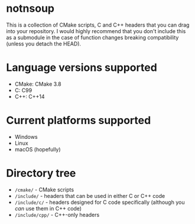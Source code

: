 # notnsoup
This is a collection of CMake scripts, C and C++ headers that you can drag into your repository. I would highly recommend that you don't include this as a submodule in the case of function changes breaking compatibility (unless you detach the HEAD).

# Language versions supported
- CMake: CMake 3.8
- C: C99
- C++: C++14

# Current platforms supported
- Windows
- Linux
- macOS (hopefully)

# Directory tree
- `/cmake/` - CMake scripts
- `/include/` - headers that can be used in either C or C++ code
- `/include/c/` - headers designed for C code specifically (although you *can* use them in C++ code)
- `/include/cpp/` - C++-only headers